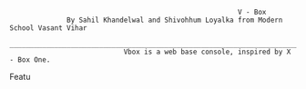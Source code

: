                                                             V - Box
                  By Sahil Khandelwal and Shivohhum Loyalka from Modern School Vasant Vihar
                ___________________________________________________________________________________________
                                Vbox is a web base console, inspired by X - Box One.

Featu

